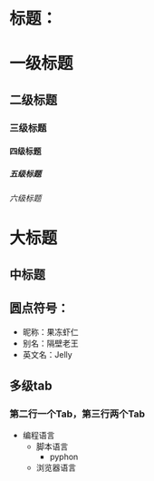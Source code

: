 # 标题：
# 一级标题
## 二级标题
### 三级标题
#### 四级标题
##### 五级标题
###### 六级标题

大标题
===
中标题
---

## 圆点符号：
* 昵称：果冻虾仁
* 别名：隔壁老王
* 英文名：Jelly

多级tab
---
### 第二行一个Tab，第三行两个Tab
* 编程语言
    * 脚本语言
        * pyphon
    * 浏览器语言    
    

